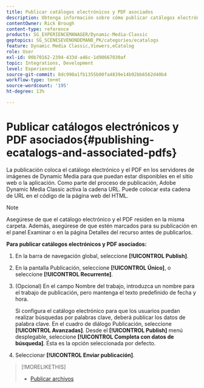 ```yaml
---
title: Publicar catálogos electrónicos y PDF asociados
description: Obtenga información sobre cómo publicar catálogos electrónicos y PDF asociados desde Adobe Dynamic Media Classic.
contentOwner: Rick Brough
content-type: reference
products: SG_EXPERIENCEMANAGER/Dynamic-Media-Classic
geptopics: SG_SCENESEVENONDEMAND_PK/categories/ecatalogs
feature: Dynamic Media Classic,Viewers,eCatalog
role: User
exl-id: 00b70162-2394-433d-a46c-1d90667030af
topic: Integrations, Development
level: Experienced
source-git-commit: 8dc990a1fb1355b00fa4839e14b92bb6562d40b4
workflow-type: tm+mt
source-wordcount: '195'
ht-degree: 13%

---
```


# Publicar catálogos electrónicos y PDF asociados{#publishing-ecatalogs-and-associated-pdfs}

La publicación coloca el catálogo electrónico y el PDF en los servidores de imágenes de Dynamic Media para que puedan estar disponibles en el sitio web o la aplicación. Como parte del proceso de publicación, Adobe Dynamic Media Classic activa la cadena URL. Puede colocar esta cadena de URL en el código de la página web del HTML.

>[!NOTE]
>
>Asegúrese de que el catálogo electrónico y el PDF residen en la misma carpeta. Además, asegúrese de que estén marcados para su publicación en el panel Examinar o en la página Detalles del recurso antes de publicarlos.

**Para publicar catálogos electrónicos y PDF asociados:**

1. En la barra de navegación global, seleccione **[!UICONTROL Publish]**.
1. En la pantalla Publicación, seleccione **[!UICONTROL Único]**, o seleccione **[!UICONTROL Recurrente]**.
1. (Opcional) En el campo Nombre del trabajo, introduzca un nombre para el trabajo de publicación, pero mantenga el texto predefinido de fecha y hora.

   Si configura el catálogo electrónico para que los usuarios puedan realizar búsquedas por palabras clave, deberá publicar los datos de palabra clave. En el cuadro de diálogo Publicación, seleccione **[!UICONTROL Avanzadas]**. Desde el **[!UICONTROL Publish]** menú desplegable, seleccione **[!UICONTROL Completa con datos de búsqueda]**. Ésta es la opción seleccionada por defecto.

1. Seleccionar **[!UICONTROL Enviar publicación]**.

>[!MORELIKETHIS]
>
>* [Publicar archivos](publishing-files.md)
